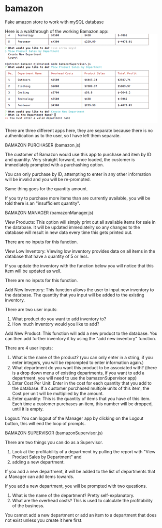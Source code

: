 # bamazon
Fake amazon store to work with mySQL database

Here is a walkthrough of the working Bamazon app: 
[![Bamazon](/bamazon_screenshot.png)](https://www.youtube.com/watch?v=qDCLZ4Z8oWQ "Bamazon App")

There are three different apps here, they are separate because there is no authentication as to the user, so I have left them separate. 

BAMAZON PURCHASER (bamazon.js)

The customer of Bamazon would use this app to purchase and item by ID and quantity. Very straight forward, once loaded, the customer is immediately prompted with a purchashing option. 

You can only purchase by ID, attempting to enter in any other information will be invalid and you will be re-prompted. 

Same thing goes for the quantity amount. 

If you try to purchase more items than are currently available, you will be told there is an "insufficient quantity".

BAMAZON MANAGER (bamazonManager.js)

View Products: 
This option will simply print out all available items for sale in the database. It will be updated immediatelry so any changes to the database will result in new data every time this gets printed out.

There are no inputs for this function. 

View Low Inventory: Viewing low inventory provides data on all items in the database that have a quantity of 5 or less. 

If you update the inventory with the function below you will notice that this item will be updated as well.

There are no inputs for this function. 

Add New Inventory: 
This function allows the user to input new inventory to the database. The quantity that you input will be added to the existing inventory. 

There are two user inputs: 
1. What product do you want to add inventory to? 
2. How much inventory would you like to add?

Add New Product: This function will add a new product to the database. You can then add further inventory it by using the "add new inventory" function. 

There are 4 user inputs: 
1. What is the name of the product? (you can only enter in a string, if you enter integers, you will be reprompted to enter information again.)
2. What department do you want this product to be associated with? (there is a drop down menu of existing departments, if you want to add a department, you will need to use the bamazonSupervisor app)
3. Enter Cost Per Unit: Enter in the cost for each quantity that you add to the database. If a customer purchased multiple units of this item, the Cost per unit will be multiplied by the amount. 
4. Enter quantity: This is the quantity of items that you have of this item. Each time a customer purchases an item, this number will be dropped, until it is empty. 

Logout: You can logout of the Manager app by clicking on the Logout button, this will end the loop of prompts. 

BAMAZON SUPERVISOR (bamazonSupervisor.js)

There are two things you can do as a Supervisor. 

1. Look at the profitability of a department by pulling the report with "View Product Sales by Department" and 
2. adding a new department. 

If you add a new department, it will be added to the list of departments that a Manager can add items towards. 

If you add a new department, you will be prompted with two questions. 
1. What is the name of the department? Pretty self-explanatory. 
2. What are the overhead costs? This is used to calculate the profitability of the business. 

You cannot add a new department or add an item to a department that does not exist unless you create it here first. 


